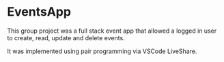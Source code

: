 # EventsApp

<p> This group project was a full stack event app that allowed a logged in user to create, read, update and delete events. </p>
<p> It was implemented using pair programming via VSCode LiveShare. </p>
